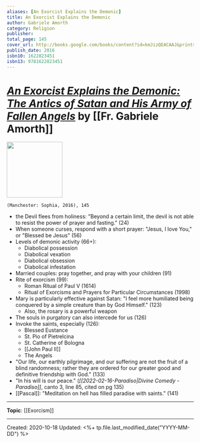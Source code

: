 ```yaml
---
aliases: [An Exorcist Explains the Demonic]
title: An Exorcist Explains the Demonic
author: Gabriele Amorth
category: Religion
publisher: 
total_page: 145
cover_url: http://books.google.com/books/content?id=kmJizQEACAAJ&printsec=frontcover&img=1&zoom=1&source=gbs_api
publish_date: 2016
isbn10: 1622823451
isbn13: 9781622823451
---
```

# [*An Exorcist Explains the Demonic: The Antics of Satan and His Army of Fallen Angels*](https://www.sophiainstitute.com/products/item/an-exorcist-explains-the-demonic) by [[Fr. Gabriele Amorth]]

<img src="https://www.sophiainstitute.com/images/uploads/products/9781622823451.jpg" width=150>

`(Manchester: Sophia, 2016), 145`

- the Devil flees from holiness: "Beyond a certain limit, the devil is not able to resist the power of prayer and fasting." (24)
- When someone curses, respond with a short prayer: "Jesus, I love You," or "Blessed be Jesus" (56)
- Levels of demonic activity (66+):
  - Diabolical possession
  - Diabolical vexation
  - Diabolical obsession
  - Diabolical infestation
- Married couples: pray together, and pray with your children (91)
- Rite of exorcism (99):
  - Roman Ritual of Paul V (1614)
  - Ritual of Exorcisms and Prayers for Particular Circumstances (1998)
- Mary is particularly effective against Satan: "I feel more humiliated being conquered by a simple creature than by God Himself." (123)
  - Also, the rosary is a powerful weapon
- The souls in purgatory can also intercede for us (126)
- Invoke the saints, especially (126):
  - Blessed Eustance
  - St. Pio of Pietrelcina
  - St. Catherine of Bologna
  - [[John Paul II]]
  - The Angels
- "Our life, our earthly pilgrimage, and our suffering are not the fruit of a blind randomness; rather they are ordered for our greater good and definitive friendship with God." (133)
- "In his will is our peace." (*[[2022-02-16-Paradiso|Divine Comedy - Paradiso]]*, canto 3, line 85, cited on pg 135)
- [[Pascal]]: "Meditation on hell has filled paradise with saints." (141)

--- 
**Topic**: [[Exorcism]]


---
Created: 2020-10-18
Updated: <%+ tp.file.last_modified_date("YYYY-MM-DD") %>

